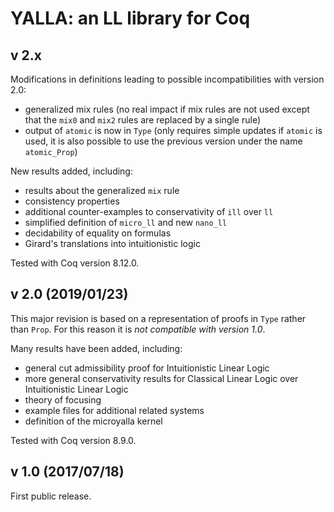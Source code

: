 # YALLA: an LL library for Coq

## v 2.x

Modifications in definitions leading to possible incompatibilities with version 2.0:

* generalized mix rules
    (no real impact if mix rules are not used except that the `mix0` and `mix2` rules are replaced by a single rule)
* output of `atomic` is now in `Type` (only requires simple updates if `atomic` is used, it is also possible to use the previous version under the name `atomic_Prop`)

New results added, including:

* results about the generalized `mix` rule
* consistency properties
* additional counter-examples to conservativity of `ill` over `ll`
* simplified definition of `micro_ll` and new `nano_ll`
* decidability of equality on formulas
* Girard's translations into intuitionistic logic

Tested with Coq version 8.12.0.

## v 2.0 (2019/01/23)

This major revision is based on a representation of proofs in `Type` rather than `Prop`.
For this reason it is *not compatible with version 1.0*.

Many results have been added, including:

* general cut admissibility proof for Intuitionistic Linear Logic
* more general conservativity results for Classical Linear Logic over Intuitionistic Linear Logic
* theory of focusing
* example files for additional related systems
* definition of the microyalla kernel

Tested with Coq version 8.9.0.

## v 1.0 (2017/07/18)

First public release.

